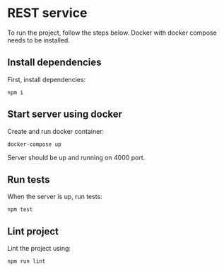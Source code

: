 # REST service

To run the project, follow the steps below. Docker with docker compose needs to be installed.

## Install dependencies

First, install dependencies:

```console
npm i
```

## Start server using docker

Create and run docker container:

```console
docker-compose up
```

Server should be up and running on 4000 port.

## Run tests

When the server is up, run tests:

```console
npm test
```

## Lint project

Lint the project using:

```console
npm run lint
```
